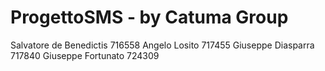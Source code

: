 # ProgettoSMS - by Catuma Group


Salvatore de Benedictis 716558
Angelo Losito 717455
Giuseppe Diasparra 717840
Giuseppe Fortunato 724309